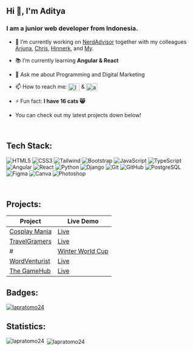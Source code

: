 ## Hi 👋, I'm Aditya ##
### I am a junior web developer from Indonesia. ### 

- 🔭 I’m currently working on [NerdAdvisor](https://github.com/hkuennen/nerdadvisor) together with my colleagues [Arjuna](https://github.com/ajsath), [Chris](https://github.com/BirdBoxCode), [Hinnerk](https://github.com/hkuennen), and [My](https://github.com/mytranbui).

- :books: I’m currently learning **Angular & React**

- 💬 Ask me about Programming and Digital Marketing

- 📫 How to reach me: <a href="https://linkedin.com/in/luthfipratomo" target="blank"><img align="center" src="https://raw.githubusercontent.com/rahuldkjain/github-profile-readme-generator/master/src/images/icons/Social/linked-in-alt.svg" alt="luthfipratomo" height="20" width="30" /></a> & <a href="https://instagram.com/adityaluthfiofcl" target="blank"><img align="center" src="https://raw.githubusercontent.com/rahuldkjain/github-profile-readme-generator/master/src/images/icons/Social/instagram.svg" alt="adityaluthfiofcl" height="20" width="30" /></a>

- ⚡ Fun fact: **I have 16 cats :smile_cat:**

- You can check out my latest projects down below!

<br>

## Tech Stack: ##

![HTML5](https://img.shields.io/badge/HTML5-8A2BE2?style=for-the-badge&logo=html5&logoColor=white&labelColor=%23E34F26&color=%23E34F26)
![CSS3](https://img.shields.io/badge/CSS3-8A2BE2?style=for-the-badge&logo=css3&logoColor=white&labelColor=%231572B6&color=%231572B6)
![Tailwind](https://img.shields.io/badge/Tailwind-8A2BE2?style=for-the-badge&logo=tailwindcss&logoColor=white&labelColor=%2306B6D4&color=%2306B6D4)
![Bootstrap](https://img.shields.io/badge/Bootstrap-8A2BE2?style=for-the-badge&logo=bootstrap&logoColor=white&labelColor=%237952B3&color=%237952B3)
![JavaScript](https://img.shields.io/badge/JavaScript-8A2BE2?style=for-the-badge&logo=javascript&logoColor=white&labelColor=%23F7DF1E&color=%23F7DF1E)
![TypeScript](https://img.shields.io/badge/TypeScript-8A2BE2?style=for-the-badge&logo=typescript&logoColor=white&labelColor=%233178C6&color=%233178C6)
![Angular](https://img.shields.io/badge/Angular-8A2BE2?style=for-the-badge&logo=angular&logoColor=white&labelColor=%23cc0088&color=%23cc0088)
![React](https://img.shields.io/badge/React-8A2BE2?style=for-the-badge&logo=react&logoColor=white&labelColor=%2361DAFB&color=%2361DAFB)
![Python](https://img.shields.io/badge/Python-8A2BE2?style=for-the-badge&logo=python&logoColor=white&labelColor=%233776AB&color=%233776AB)
![Django](https://img.shields.io/badge/Django-8A2BE2?style=for-the-badge&logo=django&logoColor=white&labelColor=%23092E20&color=%23092E20)
![Git](https://img.shields.io/badge/Git-8A2BE2?style=for-the-badge&logo=git&logoColor=white&labelColor=%23F05032&color=%23F05032)
![GitHub](https://img.shields.io/badge/GitHub-8A2BE2?style=for-the-badge&logo=github&logoColor=white&labelColor=%23181717&color=%23181717)
![PostgreSQL](https://img.shields.io/badge/PostgreSQL-8A2BE2?style=for-the-badge&logo=postgresql&logoColor=white&labelColor=%234169E1&color=%234169E1)
![Figma](https://img.shields.io/badge/Figma-8A2BE2?style=for-the-badge&logo=figma&logoColor=white&labelColor=%23F24E1E&color=%23F24E1E)
![Canva](https://img.shields.io/badge/Canva-8A2BE2?style=for-the-badge&logo=canva&logoColor=white&labelColor=%2300C4CC&color=%2300C4CC)
![Photoshop](https://img.shields.io/badge/Photoshop-8A2BE2?style=for-the-badge&logo=adobephotoshop&logoColor=white&labelColor=%2331A8FF&color=%2331A8FF)

<br>

## Projects:
| Project  | Live Demo      |
| -------- | -------------- |
|[Cosplay Mania](https://github.com/Lapratomo24/cosplay-mania)| [Live](https://cosplay-mania.herokuapp.com/)|
|[TravelGramers](https://github.com/Lapratomo24/travelgramers)| [Live](https://travelgramers-blog.herokuapp.com/)|
# |[Winter World Cup](https://github.com/Lapratomo24/winter-worldcup)| [Live](https://winter-world-cup.herokuapp.com/)|
|[WordVenturist](https://github.com/Lapratomo24/wordventurist)| [Live](https://lapratomo24.github.io/wordventurist/)|
|[The GameHub](https://github.com/Lapratomo24/the-gamehub)| [Live](https://lapratomo24.github.io/the-gamehub/)|

## Badges: ##
<p align="left"> <a href="https://github.com/ryo-ma/github-profile-trophy"><img src="https://github-profile-trophy.vercel.app/?username=lapratomo24" alt="lapratomo24" /></a> </p>

## Statistics: ##
<p><img align="left" src="https://github-readme-stats.vercel.app/api/top-langs?username=lapratomo24&show_icons=true&locale=en&layout=compact" alt="lapratomo24" /></p>

<p>&nbsp;<img align="center" src="https://github-readme-stats.vercel.app/api?username=lapratomo24&show_icons=true&locale=en" alt="lapratomo24" /></p>
